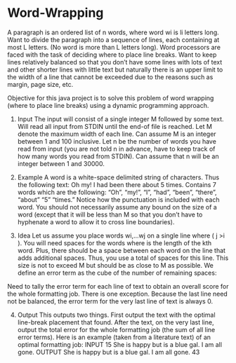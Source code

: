 # Word-Wrapping
A paragraph is an ordered list of n words, where word wi is li letters long. Want to divide the paragraph into a sequence of lines, each containing at most L letters. (No word is more than L letters long). Word processors are faced with the task of deciding where to place line breaks. Want to keep lines relatively balanced so that you don’t have some lines with lots of text and other shorter lines with little text but naturally there is an upper limit to the width of a line that cannot be exceeded due to the reasons such as margin, page size, etc.

Objective for this java project is to solve this problem of word wrapping (where to place line breaks) using a dynamic programming approach.

1. Input
The input will consist of a single integer M followed by some text. Will read all input from STDIN until the end-of file is reached. Let M denote the maximum width of each line. Can assume M is an integer between 1 and 100 inclusive. Let n be the number of words you have read from input (you are not told n in advance, have to keep track of how many words you read from STDIN). Can assume that n will be an integer between 1 and 30000.

2. Example
A word is a white-space delimited string of characters. Thus the following text:
Oh my! I had been there about 5 times. 
Contains 7 words which are the following:
“Oh”, “my!”, “I”, “had”, “been”, “there”, “about” “5” “times.”
Notice how the punctuation is included with each word. You should not necessarily assume any bound on the size of a word (except that it will be less than M so that you don’t have to hyphenate a word to allow it to cross line boundaries).

3. Idea
Let us assume you place words wi,...wj  on a single line where ( j >i ). You will need  spaces for the words where  is the length of the kth word. Plus, there should be a space between each word on the line that adds additional  spaces. Thus, you use a total of  spaces for this line. This size is not to exceed M but should be as close to M as possible. We define an error term as the cube of the number of remaining spaces:

Need to tally the error term for each line of text to obtain an overall score for the whole formatting job. There is one exception. Because the last line need not be balanced, the error term for the very last line of text is always 0.

4. Output
This outputs two things. First output the text with the optimal line-break placement that found. After the text, on the very last line, output the total error for the whole formatting job (the sum of all line error terms).
Here is an example (taken from a literature text) of an optimal formatting job:
INPUT
15 She is happy but is a blue gal. I am all gone.
OUTPUT
She is happy
but is a blue
gal. I am all
gone.
43
